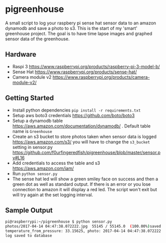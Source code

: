 # pigreenhouse

A small script to log your raspbery pi sense hat sensor data to an amazon dynamodb and save a photo to s3.
This is the start of my 'smart' greenhouse project. The goal is to have time lapse images and graphed sensor data of the greenhouse.

Hardware
--------
* Raspi 3 https://www.raspberrypi.org/products/raspberry-pi-3-model-b/
* Sense Hat https://www.raspberrypi.org/products/sense-hat/
* Camera module v2 https://www.raspberrypi.org/products/camera-module-v2/

Getting Started
---------------

* Install python dependencies `pip install -r requirements.txt`
* Setup aws boto3 credentials https://github.com/boto/boto3
* Setup a dynamodb table https://aws.amazon.com/documentation/dynamodb/ . Default table name is `Greenhouse`
* Create an s3 bucket to store photos taken when sensor data is logged https://aws.amazon.com/s3/ you will have to change the `s3_bucket` setting in sensor.py https://github.com/f0urfingeredfish/pigreenhouse/blob/master/sensor.py#L16
* Add credentials to access the table and s3 https://aws.amazon.com/iam/
* Run `python sensor.py`
* The sense hat led will show a green smiley face on success and then a green dot as well as standard output. If there is an error or you lose connection to amazon it will display a red led. The script won't exit but will try again at the set logging interval.

Sample Output
------
```bash
pi@raspberrypi:~/pigreenhouse $ python sensor.py 
photos/2017-04-14 04:47:38.072222.jpg  55145 / 55145.0  (100.00%)saved photo to s3
temperature_from_pressure: 33.15625, photo: 2017-04-14 04:47:38.072222.jpg, pressure: 903.913330078, compass: 148.917931455, date: 1492145259, temperature_from_humidity: 34.7334594727, humidity: 29.9232330322, temperature: 34.7334594727, log: 2017-04-14 04:47:38.072222, cpu_temp: 58.0, gpu_temp: 57.996
log saved to database
```
